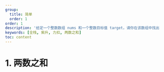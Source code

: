 ```yaml
---
group:
  title: 简单
  order: 1
order: 1
description: '给定一个整数数组 nums 和一个整数目标值 target，请你在该数组中找出 和为目标值 target  的那 两个 整数，并返回它们的数组下标。'
keywords: [全栈, 紫升, 力扣, 两数之和]
toc: content
---
```


# 1. 两数之和
